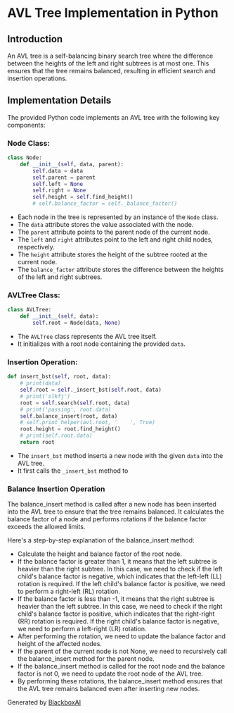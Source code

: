 # AVL Tree Implementation in Python

## Introduction

An AVL tree is a self-balancing binary search tree where the difference between the heights of the left and right subtrees is at most one. This ensures that the tree remains balanced, resulting in efficient search and insertion operations.

## Implementation Details

The provided Python code implements an AVL tree with the following key components:

### Node Class:

```python
class Node:
    def __init__(self, data, parent):
        self.data = data
        self.parent = parent
        self.left = None
        self.right = None
        self.height = self.find_height()
        # self.balance_factor = self._balance_factor()
```

- Each node in the tree is represented by an instance of the `Node` class.
- The `data` attribute stores the value associated with the node.
- The `parent` attribute points to the parent node of the current node.
- The `left` and `right` attributes point to the left and right child nodes, respectively.
- The `height` attribute stores the height of the subtree rooted at the current node.
- The `balance_factor` attribute stores the difference between the heights of the left and right subtrees.

### AVLTree Class:

```python
class AVLTree:
    def __init__(self, data):
        self.root = Node(data, None)
```

- The `AVLTree` class represents the AVL tree itself.
- It initializes with a root node containing the provided `data`.

### Insertion Operation:

```python
def insert_bst(self, root, data):
    # print(data)
    self.root = self._insert_bst(self.root, data)
    # print('slkfj')
    root = self.search(self.root, data)
    # print('passing', root.data)
    self.balance_insert(root, data)
    # self.print_helper(avl.root, '    ', True)
    root.height = root.find_height()
    # print(self.root.data)
    return root
```

- The `insert_bst` method inserts a new node with the given `data` into the AVL tree.
- It first calls the `_insert_bst` method to

### Balance Insertion Operation

The balance_insert method is called after a new node has been inserted into the AVL tree to ensure that the tree remains balanced. It calculates the balance factor of a node and performs rotations if the balance factor exceeds the allowed limits.

Here's a step-by-step explanation of the balance_insert method:

- Calculate the height and balance factor of the root node.
- If the balance factor is greater than 1, it means that the left subtree is heavier than the right subtree. In this case, we need to check if the left child's balance factor is negative, which indicates that the left-left (LL) rotation is required. If the left child's balance factor is positive, we need to perform a right-left (RL) rotation.
- If the balance factor is less than -1, it means that the right subtree is heavier than the left subtree. In this case, we need to check if the right child's balance factor is positive, which indicates that the right-right (RR) rotation is required. If the right child's balance factor is negative, we need to perform a left-right (LR) rotation.
- After performing the rotation, we need to update the balance factor and height of the affected nodes.
- If the parent of the current node is not None, we need to recursively call the balance_insert method for the parent node.
- If the balance_insert method is called for the root node and the balance factor is not 0, we need to update the root node of the AVL tree.
- By performing these rotations, the balance_insert method ensures that the AVL tree remains balanced even after inserting new nodes.

Generated by [BlackboxAI](https://www.blackbox.ai)
